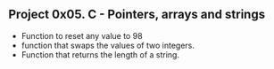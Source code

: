 ## Project 0x05. C - Pointers, arrays and strings
* Function to reset any value to 98
* function that swaps the values of two integers.
* Function that returns the length of a string.


